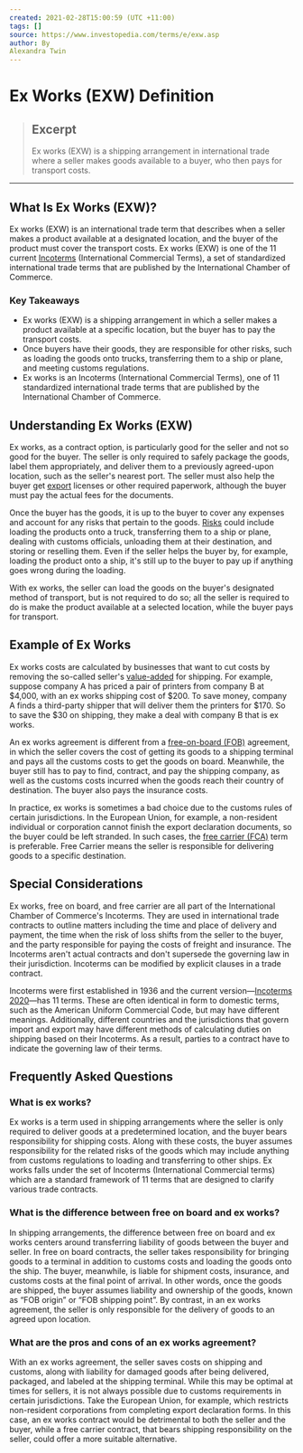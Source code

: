 ```yaml
---
created: 2021-02-28T15:00:59 (UTC +11:00)
tags: []
source: https://www.investopedia.com/terms/e/exw.asp
author: By
Alexandra Twin
---
```


# Ex Works (EXW) Definition

> ## Excerpt
> Ex works (EXW) is a shipping arrangement in international trade where a seller makes goods available to a buyer, who then pays for transport costs.

---
## What Is Ex Works (EXW)?

Ex works (EXW) is an international trade term that describes when a seller makes a product available at a designated location, and the buyer of the product must cover the transport costs. Ex works (EXW) is one of the 11 current [Incoterms](https://www.investopedia.com/terms/i/incoterms.asp) (International Commercial Terms), a set of standardized international trade terms that are published by the International Chamber of Commerce.

### Key Takeaways

-   Ex works (EXW) is a shipping arrangement in which a seller makes a product available at a specific location, but the buyer has to pay the transport costs.
-   Once buyers have their goods, they are responsible for other risks, such as loading the goods onto trucks, transferring them to a ship or plane, and meeting customs regulations.
-   Ex works is an Incoterms (International Commercial Terms), one of 11 standardized international trade terms that are published by the International Chamber of Commerce.

## Understanding Ex Works (EXW)

Ex works, as a contract option, is particularly good for the seller and not so good for the buyer. The seller is only required to safely package the goods, label them appropriately, and deliver them to a previously agreed-upon location, such as the seller's nearest port. The seller must also help the buyer get [export](https://www.investopedia.com/terms/e/export.asp) licenses or other required paperwork, although the buyer must pay the actual fees for the documents.

Once the buyer has the goods, it is up to the buyer to cover any expenses and account for any risks that pertain to the goods. [Risks](https://www.investopedia.com/articles/financial-theory/09/risk-management-business.asp) could include loading the products onto a truck, transferring them to a ship or plane, dealing with customs officials, unloading them at their destination, and storing or reselling them. Even if the seller helps the buyer by, for example, loading the product onto a ship, it's still up to the buyer to pay up if anything goes wrong during the loading.

With ex works, the seller can load the goods on the buyer's designated method of transport, but is not required to do so; all the seller is required to do is make the product available at a selected location, while the buyer pays for transport.

## Example of Ex Works

Ex works costs are calculated by businesses that want to cut costs by removing the so-called seller's [value-added](https://www.investopedia.com/terms/v/valueadded.asp) for shipping. For example, suppose company A has priced a pair of printers from company B at $4,000, with an ex works shipping cost of $200. To save money, company A finds a third-party shipper that will deliver them the printers for $170. So to save the $30 on shipping, they make a deal with company B that is ex works.

An ex works agreement is different from a [free-on-board (FOB)](https://www.investopedia.com/terms/f/fob.asp) agreement, in which the seller covers the cost of getting its goods to a shipping terminal and pays all the customs costs to get the goods on board. Meanwhile, the buyer still has to pay to find, contract, and pay the shipping company, as well as the customs costs incurred when the goods reach their country of destination. The buyer also pays the insurance costs.

In practice, ex works is sometimes a bad choice due to the customs rules of certain jurisdictions. In the European Union, for example, a non-resident individual or corporation cannot finish the export declaration documents, so the buyer could be left stranded. In such cases, the [free carrier (FCA)](https://www.investopedia.com/terms/f/fca.asp) term is preferable. Free Carrier means the seller is responsible for delivering goods to a specific destination.

## Special Considerations

Ex works, free on board, and free carrier are all part of the International Chamber of Commerce's Incoterms. They are used in international trade contracts to outline matters including the time and place of delivery and payment, the time when the risk of loss shifts from the seller to the buyer, and the party responsible for paying the costs of freight and insurance. The Incoterms aren't actual contracts and don't supersede the governing law in their jurisdiction. Incoterms can be modified by explicit clauses in a trade contract.

Incoterms were first established in 1936 and the current version—[Incoterms 2020](https://iccwbo.org/resources-for-business/incoterms-rules/incoterms-2020/)—has 11 terms. These are often identical in form to domestic terms, such as the American Uniform Commercial Code, but may have different meanings. Additionally, different countries and the jurisdictions that govern import and export may have different methods of calculating duties on shipping based on their Incoterms. As a result, parties to a contract have to indicate the governing law of their terms.

## Frequently Asked Questions

### What is ex works?

Ex works is a term used in shipping arrangements where the seller is only required to deliver goods at a predetermined location, and the buyer bears responsibility for shipping costs. Along with these costs, the buyer assumes responsibility for the related risks of the goods which may include anything from customs regulations to loading and transferring to other ships. Ex works falls under the set of Incoterms (International Commercial terms) which are a standard framework of 11 terms that are designed to clarify various trade contracts.

### What is the difference between free on board and ex works?

In shipping arrangements, the difference between free on board and ex works centers around transferring liability of goods between the buyer and seller. In free on board contracts, the seller takes responsibility for bringing goods to a terminal in addition to customs costs and loading the goods onto the ship. The buyer, meanwhile, is liable for shipment costs, insurance, and customs costs at the final point of arrival. In other words, once the goods are shipped, the buyer assumes liability and ownership of the goods, known as “FOB origin” or “FOB shipping point”. By contrast, in an ex works agreement, the seller is only responsible for the delivery of goods to an agreed upon location.

### What are the pros and cons of an ex works agreement?

With an ex works agreement, the seller saves costs on shipping and customs, along with liability for damaged goods after being delivered, packaged, and labeled at the shipping terminal. While this may be optimal at times for sellers, it is not always possible due to customs requirements in certain jurisdictions. Take the European Union, for example, which restricts non-resident corporations from completing export declaration forms. In this case, an ex works contract would be detrimental to both the seller and the buyer, while a free carrier contract, that bears shipping responsibility on the seller, could offer a more suitable alternative.
